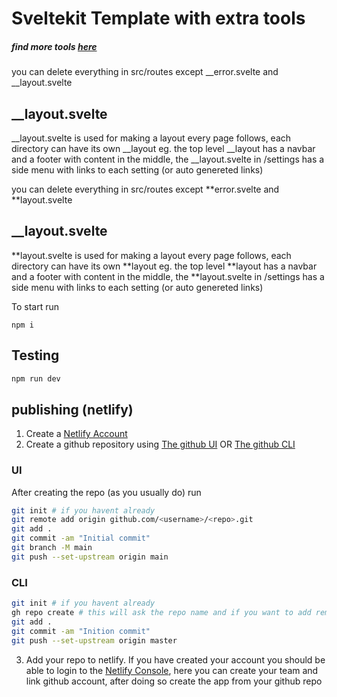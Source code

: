 # Sveltekit Template with extra tools

##### find more tools [here](https://sveltesociety.dev)
you can delete everything in src/routes except \_\_error.svelte and \_\_layout.svelte
## \_\_layout.svelte 
\_\_layout.svelte is used for making a layout every page follows, each directory can have its own \_\_layout eg. the top level \_\_layout has a navbar and a footer with content in the middle, the \_\_layout.svelte in /settings has a side menu with links to each setting (or auto genereted links)  

you can delete everything in src/routes except **error.svelte and **layout.svelte

## \_\_layout.svelte

**layout.svelte is used for making a layout every page follows, each directory can have its own **layout eg. the top level **layout has a navbar and a footer with content in the middle, the **layout.svelte in /settings has a side menu with links to each setting (or auto genereted links)

To start run

```
npm i
```

## Testing

```bash
npm run dev
```

## publishing (netlify)

1. Create a [Netlify Account](https://app.netlify.com)
2. Create a github repository using [The github UI](https://github.com) OR [The github CLI](https://github.com/cli/cli#installation)

### UI

After creating the repo (as you usually do) run

```bash
git init # if you havent already
git remote add origin github.com/<username>/<repo>.git
git add .
git commit -am "Initial commit"
git branch -M main
git push --set-upstream origin main
```

### CLI

```bash
git init # if you havent already
gh repo create # this will ask the repo name and if you want to add remote.
git add .
git commit -am "Inition commit"
git push --set-upstream origin master
```

3. Add your repo to netlify. If you have created your account you should be able to login to the [Netlify Console](https://app.netlify.com), here you can create your team and link github account, after doing so create the app from your github repo
